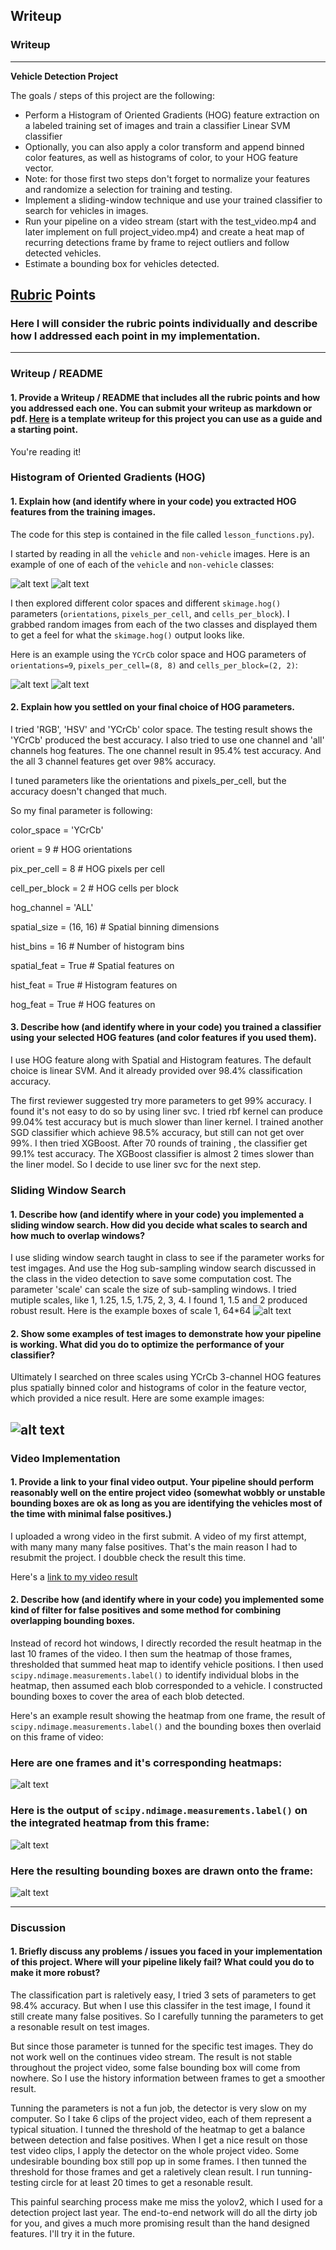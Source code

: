 ## Writeup
### Writeup

---

**Vehicle Detection Project**

The goals / steps of this project are the following:

* Perform a Histogram of Oriented Gradients (HOG) feature extraction on a labeled training set of images and train a classifier Linear SVM classifier
* Optionally, you can also apply a color transform and append binned color features, as well as histograms of color, to your HOG feature vector. 
* Note: for those first two steps don't forget to normalize your features and randomize a selection for training and testing.
* Implement a sliding-window technique and use your trained classifier to search for vehicles in images.
* Run your pipeline on a video stream (start with the test_video.mp4 and later implement on full project_video.mp4) and create a heat map of recurring detections frame by frame to reject outliers and follow detected vehicles.
* Estimate a bounding box for vehicles detected.

[//]: # (Image References)
[image1]: ./output_images/car.png
[image2]: ./output_images/notcar.png
[image3]: ./output_images/HOG_car_0.png
[image4]: ./output_images/HOG_notcar_0.png
[image5]: ./output_images/windows_64.png
[image6]: ./output_images/search_64.png
[image7]: ./output_images/heat_64.png
[image8]: ./output_images/label_64.png
[image9]: ./output_images/bbox_64.png
[video1]: ./output_videos/project_video_out.mp4

## [Rubric](https://review.udacity.com/#!/rubrics/513/view) Points
### Here I will consider the rubric points individually and describe how I addressed each point in my implementation.  

---
### Writeup / README

#### 1. Provide a Writeup / README that includes all the rubric points and how you addressed each one.  You can submit your writeup as markdown or pdf.  [Here](https://github.com/udacity/CarND-Vehicle-Detection/blob/master/writeup_template.md) is a template writeup for this project you can use as a guide and a starting point.  

You're reading it!

### Histogram of Oriented Gradients (HOG)

#### 1. Explain how (and identify where in your code) you extracted HOG features from the training images.

The code for this step is contained in the file called `lesson_functions.py`).  

I started by reading in all the `vehicle` and `non-vehicle` images.  Here is an example of one of each of the `vehicle` and `non-vehicle` classes:

![alt text][image1]
![alt text][image2]

I then explored different color spaces and different `skimage.hog()` parameters (`orientations`, `pixels_per_cell`, and `cells_per_block`).  I grabbed random images from each of the two classes and displayed them to get a feel for what the `skimage.hog()` output looks like.

Here is an example using the `YCrCb` color space and HOG parameters of `orientations=9`, `pixels_per_cell=(8, 8)` and `cells_per_block=(2, 2)`:

![alt text][image3]
![alt text][image4]

#### 2. Explain how you settled on your final choice of HOG parameters.

I tried 'RGB', 'HSV' and 'YCrCb' color space. The testing result shows the 'YCrCb' produced the best accuracy.
I also tried to use one channel and 'all' channels hog features. The one channel result in 95.4% test accuracy. And the all 3 channel features get over 98% accuracy.

I tuned parameters like the orientations and pixels_per_cell, but the accuracy doesn't changed that much.  

So my final parameter is following:  

color_space = 'YCrCb'  

orient = 9  # HOG orientations  

pix_per_cell = 8 # HOG pixels per cell  

cell_per_block = 2 # HOG cells per block  

hog_channel = 'ALL'  

spatial_size = (16, 16) # Spatial binning dimensions  

hist_bins = 16    # Number of histogram bins  

spatial_feat = True # Spatial features on  

hist_feat = True # Histogram features on  

hog_feat = True # HOG features on


#### 3. Describe how (and identify where in your code) you trained a classifier using your selected HOG features (and color features if you used them).

I use HOG feature along with Spatial and Histogram features. The default choice is linear SVM. And it already provided over 98.4% classification accuracy.  

The first reviewer suggested try more parameters to get 99% accuracy. I found it's not easy to do so by using liner svc. I tried rbf kernel can produce 99.04% test accuracy but is much slower than liner kernel. I trained another SGD classifier which achieve 98.5% accuracy, but still can not get over 99%. I then tried XGBoost. After 70 rounds of training , the classifier get 99.1% test accuracy. The XGBoost classifier is almost 2 times slower than the liner model. So I decide to use liner svc for the next step.


### Sliding Window Search

#### 1. Describe how (and identify where in your code) you implemented a sliding window search.  How did you decide what scales to search and how much to overlap windows?

I use sliding window search taught in class to see if the parameter works for test imgages. And use the Hog sub-sampling window search discussed in the class in the video detection to save some computation cost. The parameter 'scale' can scale the size of sub-sampling windows. I tried mutiple scales, like 1, 1.25, 1.5, 1.75, 2, 3, 4. I found 1, 1.5 and 2 produced robust result.
Here is the example boxes of scale 1, 64*64
![alt text][image5]

#### 2. Show some examples of test images to demonstrate how your pipeline is working.  What did you do to optimize the performance of your classifier?

Ultimately I searched on three scales using YCrCb 3-channel HOG features plus spatially binned color and histograms of color in the feature vector, which provided a nice result.  Here are some example images:

![alt text][image6]
---

### Video Implementation

#### 1. Provide a link to your final video output.  Your pipeline should perform reasonably well on the entire project video (somewhat wobbly or unstable bounding boxes are ok as long as you are identifying the vehicles most of the time with minimal false positives.)
I uploaded a wrong video in the first submit. A video of my first attempt, with many many many false positives. That's the main reason I had to resubmit the project. I doubble check the result this time.  

Here's a [link to my video result](./output_videos/project_video_out.mp4)


#### 2. Describe how (and identify where in your code) you implemented some kind of filter for false positives and some method for combining overlapping bounding boxes.

Instead of record hot windows, I directly recorded the result heatmap in the last 10 frames of the video.  I then sum the heatmap of those frames, thresholded that summed heat map to identify vehicle positions.  I then used `scipy.ndimage.measurements.label()` to identify individual blobs in the heatmap, then assumed each blob corresponded to a vehicle.  I constructed bounding boxes to cover the area of each blob detected.  

Here's an example result showing the heatmap from one frame, the result of `scipy.ndimage.measurements.label()` and the bounding boxes then overlaid on this frame of video:

### Here are one frames and it's corresponding heatmaps:

![alt text][image7]

### Here is the output of `scipy.ndimage.measurements.label()` on the integrated heatmap from this frame:
![alt text][image8]

### Here the resulting bounding boxes are drawn onto the frame:
![alt text][image9]



---

### Discussion

#### 1. Briefly discuss any problems / issues you faced in your implementation of this project.  Where will your pipeline likely fail?  What could you do to make it more robust?

The classification part is raletively easy, I tried 3 sets of parameters to get 98.4% accuracy. But when I use this classifer in the test image, I found it still create many false positives. So I carefully tunning the parameters to get a resonable result on test images.  

But since those parameter is tunned for the specific test images. They do not work well on the continues video stream. The result is not stable throughout the project video, some false bounding box will come from nowhere. So I use the history information between frames to get a smoother result.   

Tunning the parameters is not a fun job, the detector is very slow on my computer. So I take 6 clips of the project video, each of them represent a typical situation.  I tunned the threshold of the heatmap to get a balance between detection and false positives. When I get a nice result on those test video clips, I apply the detector on the whole project video. Some undesirable bounding box still pop up in some frames. I then tunned the threshold for those frames and get a raletively clean result. I run tunning-testing circle for at least 20 times to get a resonable result.  

This painful searching process make me miss the yolov2, which I used for a detection project last year. The end-to-end network will do all the dirty job for you, and gives a much more promising result than the hand designed features. I'll try it in the future.
